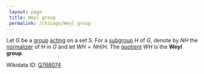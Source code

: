 ```yaml
---
 layout: page
 title: Weyl group
 permalink: /chicago/Weyl_group
---
```

Let $G$ be a [group](https://defsmath.github.io/DefsMath/group) [acting](https://defsmath.github.io/DefsMath/group_action) on a set $S$. For a [subgroup](https://defsmath.github.io/DefsMath/subgroup) $H$ of $G$, denote by $NH$ the [normalizer](https://defsmath.github.io/DefsMath/normalizer_of_a_group) of $H$ in $G$ and let $WH = NH/H$. The [quotient](https://defsmath.github.io/DefsMath/quotient_by_normal_subgroup) $WH$ is the  **Weyl group**.

Wikidata ID: [Q768074](https://www.wikidata.org/wiki/Q768074)